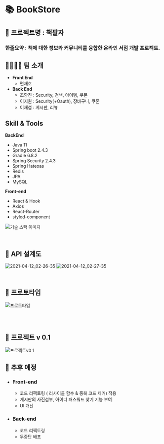# 📚 BookStore

## 📖 프로젝트명 : 책팔자
### 한줄요약 : 책에 대한 정보와 커뮤니티를 융합한 온라인 서점 개발 프로젝트.

## 👨‍👨‍👦‍👦 팀 소개
- **Front End**
   - 편재호
- **Back End**
   - 조항진 : Security, 검색, 아이템, 쿠폰
   - 이지원 : Security(+Oauth), 장바구니, 쿠폰
   - 이재섭 : 게시판, 리뷰

## Skill & Tools

**BackEnd**
- Java 11
- Spring boot 2.4.3
- Gradle 6.8.2
- Spring Security 2.4.3
- Spring Hateoas
- Redis
- JPA
- MySQL

**Front-end**
- React & Hook
- Axios
- React-Router
- styled-component

![기술 스택 이미지](https://user-images.githubusercontent.com/56857925/114336678-71aeb800-9b8a-11eb-8b20-f9ebc1f036c3.png)


<br/>


## 📜 API 설계도
![2021-04-12_02-26-35](https://user-images.githubusercontent.com/56857925/114314684-98db9a00-9b36-11eb-96cf-ed48bdb52037.jpg)
![2021-04-12_02-27-35](https://user-images.githubusercontent.com/56857925/114314695-ac870080-9b36-11eb-81b2-fe52b2ceaafd.jpg)


<br/>

## 📝 프로토타입

![프로토타입](https://user-images.githubusercontent.com/59079426/114315830-a8111680-9b3b-11eb-9c07-b9540eef3979.gif)



<br></br>




## 🚧 프로젝트 v 0.1

![프로젝트v0 1](https://user-images.githubusercontent.com/59079426/114315849-d1ca3d80-9b3b-11eb-90b5-aa5b01b795ce.gif)



## 💪 추후 예정
- ### Front-end

  - 코드 리팩토링 ( 리사이클 함수 & 중복 코드 제거) 적용
  - 게시판의 사진첨부, 아이디 패스워드 찾기 기능 부여
  - UI 개선

- ### Back-end

  - 코드 리팩토링
  - 무중단 배포 
